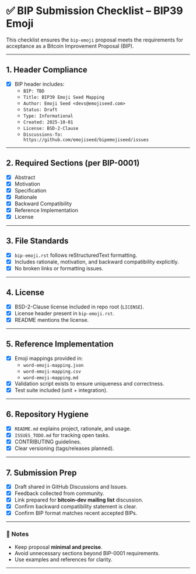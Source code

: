 # ✅ BIP Submission Checklist – BIP39 Emoji

This checklist ensures the `bip-emoji` proposal meets the requirements for acceptance as a Bitcoin Improvement Proposal (BIP).

---

## 1. Header Compliance
- [x] BIP header includes:
  - `BIP: TBD`
  - `Title: BIP39 Emoji Seed Mapping`
  - `Author: Emoji Seed <devs@emojiseed.com>`
  - `Status: Draft`
  - `Type: Informational`
  - `Created: 2025-10-01`
  - `License: BSD-2-Clause`
  - `Discussions-To: https://github.com/emojiseed/bipemojiseed/issues`

---

## 2. Required Sections (per BIP-0001)
- [x] Abstract  
- [x] Motivation  
- [x] Specification  
- [x] Rationale  
- [x] Backward Compatibility  
- [x] Reference Implementation  
- [x] License  

---

## 3. File Standards
- [x] `bip-emoji.rst` follows reStructuredText formatting.  
- [x] Includes rationale, motivation, and backward compatibility explicitly.  
- [x] No broken links or formatting issues.  

---

## 4. License
- [x] BSD-2-Clause license included in repo root (`LICENSE`).  
- [x] License header present in `bip-emoji.rst`.  
- [x] README mentions the license.  

---

## 5. Reference Implementation
- [x] Emoji mappings provided in:
  - `word-emoji-mapping.json`
  - `word-emoji-mapping.csv`
  - `word-emoji-mapping.md`
- [x] Validation script exists to ensure uniqueness and correctness.  
- [x] Test suite included (unit + integration).  

---

## 6. Repository Hygiene
- [x] `README.md` explains project, rationale, and usage.  
- [x] `ISSUES_TODO.md` for tracking open tasks.  
- [x] CONTRIBUTING guidelines.  
- [x] Clear versioning (tags/releases planned).  

---

## 7. Submission Prep
- [x] Draft shared in GitHub Discussions and Issues.  
- [x] Feedback collected from community.  
- [x] Link prepared for **bitcoin-dev mailing list** discussion.  
- [x] Confirm backward compatibility statement is clear.  
- [x] Confirm BIP format matches recent accepted BIPs.  

---

### 📌 Notes
- Keep proposal **minimal and precise**.  
- Avoid unnecessary sections beyond BIP-0001 requirements.  
- Use examples and references for clarity.  

---

